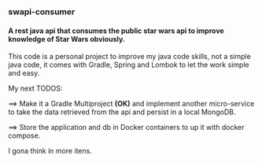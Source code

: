 ### swapi-consumer
#### A rest java api that consumes the public star wars api to improve knowledge of Star Wars obviously.

This code is a personal project to improve my java code skills, not a simple java code, it comes with Gradle, Spring and Lombok 
to let the work simple and easy.

My next TODOS:

==> Make it a Gradle Multiproject **(OK)** and implement another micro-service to take the data retrieved from the api and persist
in a local MongoDB.

==> Store the application and db in Docker containers to up it with docker compose.

I gona think in more itens.
